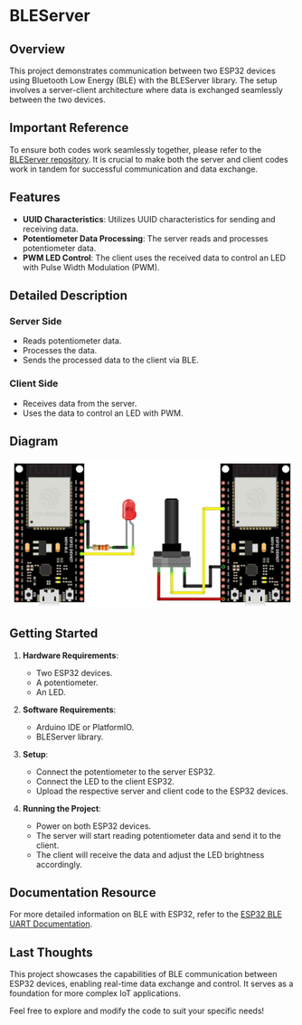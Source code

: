 # BLEServer

## Overview

This project demonstrates communication between two ESP32 devices using Bluetooth Low Energy (BLE) with the BLEServer library. The setup involves a server-client architecture where data is exchanged seamlessly between the two devices.

## Important Reference

To ensure both codes work seamlessly together, please refer to the [BLEServer repository](https://github.com/Xtalism/BLEClient). It is crucial to make both the server and client codes work in tandem for successful communication and data exchange.

## Features

- **UUID Characteristics**: Utilizes UUID characteristics for sending and receiving data.
- **Potentiometer Data Processing**: The server reads and processes potentiometer data.
- **PWM LED Control**: The client uses the received data to control an LED with Pulse Width Modulation (PWM).

## Detailed Description

### Server Side
- Reads potentiometer data.
- Processes the data.
- Sends the processed data to the client via BLE.

### Client Side
- Receives data from the server.
- Uses the data to control an LED with PWM.

## Diagram

![Pictoric BLEServer Diagram](pictoric.jpg)

## Getting Started

1. **Hardware Requirements**:
   - Two ESP32 devices.
   - A potentiometer.
   - An LED.

2. **Software Requirements**:
   - Arduino IDE or PlatformIO.
   - BLEServer library.

3. **Setup**:
   - Connect the potentiometer to the server ESP32.
   - Connect the LED to the client ESP32.
   - Upload the respective server and client code to the ESP32 devices.

4. **Running the Project**:
   - Power on both ESP32 devices.
   - The server will start reading potentiometer data and send it to the client.
   - The client will receive the data and adjust the LED brightness accordingly.

## Documentation Resource

For more detailed information on BLE with ESP32, refer to the [ESP32 BLE UART Documentation](https://docs.espressif.com/projects/arduino-esp32/en/latest/api/ble.html#ble-uart).

## Last Thoughts

This project showcases the capabilities of BLE communication between ESP32 devices, enabling real-time data exchange and control. It serves as a foundation for more complex IoT applications.

Feel free to explore and modify the code to suit your specific needs!